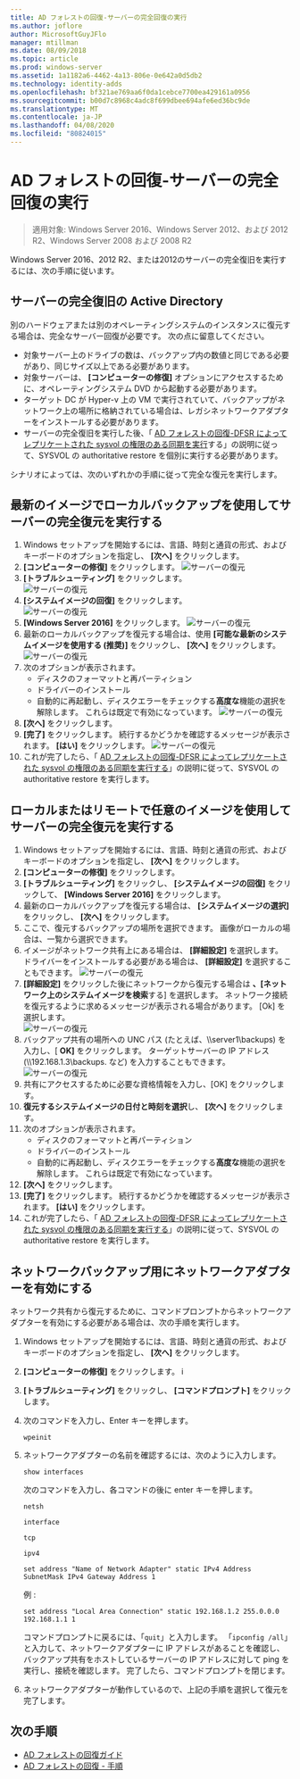 ```yaml
---
title: AD フォレストの回復-サーバーの完全回復の実行
ms.author: joflore
author: MicrosoftGuyJFlo
manager: mtillman
ms.date: 08/09/2018
ms.topic: article
ms.prod: windows-server
ms.assetid: 1a1182a6-4462-4a13-806e-0e642a0d5db2
ms.technology: identity-adds
ms.openlocfilehash: bf321ae769aa6f0da1cebce7700ea429161a0956
ms.sourcegitcommit: b00d7c8968c4adc8f699dbee694afe6ed36bc9de
ms.translationtype: MT
ms.contentlocale: ja-JP
ms.lasthandoff: 04/08/2020
ms.locfileid: "80824015"
---
```

# <a name="ad-forest-recovery---performing-a-full-server-recovery"></a>AD フォレストの回復-サーバーの完全回復の実行 

>適用対象: Windows Server 2016、Windows Server 2012、および 2012 R2、Windows Server 2008 および 2008 R2

Windows Server 2016、2012 R2、または2012のサーバーの完全復旧を実行するには、次の手順に従います。 

## <a name="active-directory-full-server-recovery"></a>サーバーの完全復旧の Active Directory

別のハードウェアまたは別のオペレーティングシステムのインスタンスに復元する場合は、完全なサーバー回復が必要です。 次の点に留意してください。

- 対象サーバー上のドライブの数は、バックアップ内の数値と同じである必要があり、同じサイズ以上である必要があります。
- 対象サーバーは、 **[コンピューターの修復]** オプションにアクセスするために、オペレーティングシステム DVD から起動する必要があります。 
- ターゲット DC が Hyper-v 上の VM で実行されていて、バックアップがネットワーク上の場所に格納されている場合は、レガシネットワークアダプターをインストールする必要があります。 
- サーバーの完全復旧を実行した後、「 [AD フォレストの回復-DFSR によってレプリケートされた sysvol の権限のある同期を実行](AD-Forest-Recovery-Authoritative-Recovery-SYSVOL.md)する」の説明に従って、SYSVOL の authoritative restore を個別に実行する必要があります。

シナリオによっては、次のいずれかの手順に従って完全な復元を実行します。 
  
## <a name="perform-a-full-server-restore-with-a-local-backup-with-the-latest-image"></a>最新のイメージでローカルバックアップを使用してサーバーの完全復元を実行する
  
1. Windows セットアップを開始するには、言語、時刻と通貨の形式、およびキーボードのオプションを指定し、 **[次へ]** をクリックします。 
2. **[コンピューターの修復]** をクリックします。
   ![サーバーの復元](media/AD-Forest-Recovery-Perform-a-Full-Recovery/restore1.png)
3. **[トラブルシューティング]** をクリックします。</br>
   ![サーバーの復元](media/AD-Forest-Recovery-Perform-a-Full-Recovery/restore2.png)
4. **[システムイメージの回復]** をクリックします。</br>
   ![サーバーの復元](media/AD-Forest-Recovery-Perform-a-Full-Recovery/restore3.png)
5. **[Windows Server 2016]** をクリックします。 
   ![サーバーの復元](media/AD-Forest-Recovery-Perform-a-Full-Recovery/restore4.png)
6. 最新のローカルバックアップを復元する場合は、使用 **[可能な最新のシステムイメージを使用する (推奨)]** をクリックし、 **[次へ]** をクリックします。
   ![サーバーの復元](media/AD-Forest-Recovery-Perform-a-Full-Recovery/restore5.png)
7. 次のオプションが表示されます。
   -  ディスクのフォーマットと再パーティション
   -  ドライバーのインストール
   -  自動的に再起動し、ディスクエラーをチェックする**高度な**機能の選択を解除します。 これらは既定で有効になっています。
   ![サーバーの復元](media/AD-Forest-Recovery-Perform-a-Full-Recovery/restore6.png)
8. **[次へ]** をクリックします。
9. **[完了]** をクリックします。 続行するかどうかを確認するメッセージが表示されます。 **[はい]** をクリックします。 
   ![サーバーの復元](media/AD-Forest-Recovery-Perform-a-Full-Recovery/restore11.png) 
10. これが完了したら、「 [AD フォレストの回復-DFSR によってレプリケートされた sysvol の権限のある同期を実行する](AD-Forest-Recovery-Authoritative-Recovery-SYSVOL.md)」の説明に従って、SYSVOL の authoritative restore を実行します。

## <a name="perform-a-full-server-restore-with-any-image-local-or-remote"></a>ローカルまたはリモートで任意のイメージを使用してサーバーの完全復元を実行する

1. Windows セットアップを開始するには、言語、時刻と通貨の形式、およびキーボードのオプションを指定し、 **[次へ]** をクリックします。 
2. **[コンピューターの修復]** をクリックします。</br>
3. **[トラブルシューティング]** をクリックし、 **[システムイメージの回復]** をクリックして、 **[Windows Server 2016]** をクリックします。 
4. 最新のローカルバックアップを復元する場合は、 **[システムイメージの選択]** をクリックし、 **[次へ]** をクリックします。
5. ここで、復元するバックアップの場所を選択できます。 画像がローカルの場合は、一覧から選択できます。 
6. イメージがネットワーク共有上にある場合は、 **[詳細設定]** を選択します。 ドライバーをインストールする必要がある場合は、 **[詳細設定]** を選択することもできます。
   ![サーバーの復元](media/AD-Forest-Recovery-Perform-a-Full-Recovery/restore7.png)
7. **[詳細設定]** をクリックした後にネットワークから復元する場合は **、[ネットワーク上のシステムイメージを検索**する] を選択します。 ネットワーク接続を復元するように求めるメッセージが表示される場合があります。 [Ok] を選択します。 </br>
   ![サーバーの復元](media/AD-Forest-Recovery-Perform-a-Full-Recovery/restore8.png)
8. バックアップ共有の場所への UNC パス (たとえば、\\\server1\backups) を入力し、[ **OK]** をクリックします。 ターゲットサーバーの IP アドレス (\\\192.168.1.3\backups. など) を入力することもできます。 
   ![サーバーの復元](media/AD-Forest-Recovery-Perform-a-Full-Recovery/restore9.png)
9. 共有にアクセスするために必要な資格情報を入力し、[OK] をクリックします。 
10. **復元するシステムイメージの日付と時刻を選択**し、 **[次へ]** をクリックします。
11. 次のオプションが表示されます。
    - ディスクのフォーマットと再パーティション
    - ドライバーのインストール
    - 自動的に再起動し、ディスクエラーをチェックする**高度な**機能の選択を解除します。 これらは既定で有効になっています。
12. **[次へ]** をクリックします。
13. **[完了]** をクリックします。 続行するかどうかを確認するメッセージが表示されます。 **[はい]** をクリックします。  
14. これが完了したら、「 [AD フォレストの回復-DFSR によってレプリケートされた sysvol の権限のある同期を実行する](AD-Forest-Recovery-Authoritative-Recovery-SYSVOL.md)」の説明に従って、SYSVOL の authoritative restore を実行します。

## <a name="enabling-the-network-adapter-for-a-network-backup"></a>ネットワークバックアップ用にネットワークアダプターを有効にする

ネットワーク共有から復元するために、コマンドプロンプトからネットワークアダプターを有効にする必要がある場合は、次の手順を実行します。

1. Windows セットアップを開始するには、言語、時刻と通貨の形式、およびキーボードのオプションを指定し、 **[次へ]** をクリックします。 
2. **[コンピューターの修復]** をクリックします。 i
3. **[トラブルシューティング]** をクリックし、 **[コマンドプロンプト]** をクリックします。 
4. 次のコマンドを入力し、Enter キーを押します。  

   ```  
   wpeinit  
   ```

5. ネットワークアダプターの名前を確認するには、次のように入力します。  

   ```  
   show interfaces  
   ```  

   次のコマンドを入力し、各コマンドの後に enter キーを押します。  

   ```  
   netsh  
   ```  

   ```  
   interface  
   ```  
  
   ```  
   tcp  
   ```  

   ```  
   ipv4  
   ```  
  
   ```  
   set address "Name of Network Adapter" static IPv4 Address SubnetMask IPv4 Gateway Address 1  
   ```  

   例 :  
  
   ```  
   set address "Local Area Connection" static 192.168.1.2 255.0.0.0 192.168.1.1 1  
   ```  

   コマンドプロンプトに戻るには、「`quit`」と入力します。 「`ipconfig /all`」と入力して、ネットワークアダプターに IP アドレスがあることを確認し、バックアップ共有をホストしているサーバーの IP アドレスに対して ping を実行し、接続を確認します。 完了したら、コマンドプロンプトを閉じます。 

6. ネットワークアダプターが動作しているので、上記の手順を選択して復元を完了します。

## <a name="next-steps"></a>次の手順

- [AD フォレストの回復ガイド](AD-Forest-Recovery-Guide.md)
- [AD フォレストの回復 - 手順](AD-Forest-Recovery-Procedures.md)
